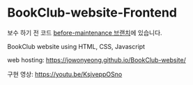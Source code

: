 # BookClub-website-Frontend

보수 하기 전 코드 [before-maintenance 브랜치](https://github.com/JoWonYeong/BookClub-website/tree/before-maintenance)에 있습니다.

BookClub website using HTML, CSS, Javascript

web hosting: https://jowonyeong.github.io/BookClub-website/

구현 영상: https://youtu.be/KsjveppOSno
